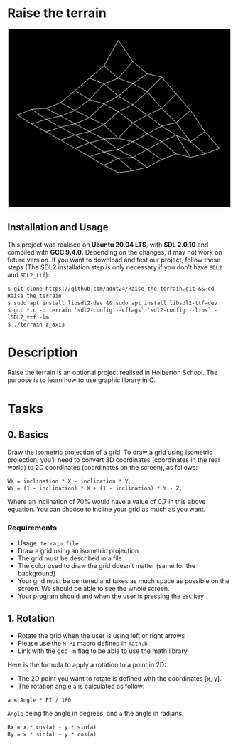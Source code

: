# Raise the terrain

<p align="center">
	<img src="./pictures/terrain.png" alt="Optional project Raise the terrain"/>
</p>

## Installation and Usage

This project was realised on **Ubuntu 20.04 LTS**, with **SDL 2.0.10** and compiled with **GCC 9.4.0**. Depending on the changes, it may not work on future version. If you want to download and test our project, follow these steps (The SDL2 installation step is only necessary if you don't have `SDL2` and `SDL2_ttf`):
```
$ git clone https://github.com/adut24/Raise_the_terrain.git && cd Raise_the_terrain
$ sudo apt install libsdl2-dev && sudo apt install libsdl2-ttf-dev
$ gcc *.c -o terrain `sdl2-config --cflags` `sdl2-config --libs` -lSDL2_ttf -lm
$ ./terrain z_axis
```

# Description
Raise the terrain is an optional project realised in Holberton School. The purpose is to learn how to use graphic library in C.

# Tasks

## 0. Basics
Draw the isometric projection of a grid. To draw a grid using isometric projection, you’ll need to convert 3D coordinates (coordinates in the real world) to 2D coordinates (coordinates on the screen), as follows:
```
WX = inclination * X - inclination * Y;
WY = (1 - inclination) * X + (1 - inclination) * Y - Z;
```
Where an inclination of 70% would have a value of 0.7 in this above equation. You can choose to incline your grid as much as you want.

### Requirements
* Usage: `terrain file`
* Draw a grid using an isometric projection
* The grid must be described in a file
* The color used to draw the grid doesn’t matter (same for the background)
* Your grid must be centered and takes as much space as possible on the screen. We should be able to see the whole screen.
* Your program should end when the user is pressing the `ESC` key

## 1. Rotation
* Rotate the grid when the user is using left or right arrows
* Please use the `M_PI` macro defined in `math.h`
* Link with the gcc `-m` flag to be able to use the math library

Here is the formula to apply a rotation to a point in 2D:
* The 2D point you want to rotate is defined with the coordinates [x, y].
* The rotation angle `a` is calculated as follow:
```
a = Angle * PI / 180
```
`Angle` being the angle in degrees, and `a` the angle in radians.
```
Rx = x * cos(a) - y * sin(a)
Ry = x * sin(a) + y * cos(a)
```
